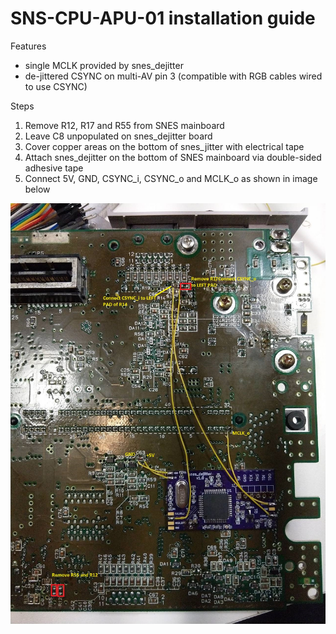 SNS-CPU-APU-01 installation guide
==============

Features

* single MCLK provided by snes_dejitter
* de-jittered CSYNC on multi-AV pin 3 (compatible with RGB cables wired to use CSYNC)

Steps

1. Remove R12, R17 and R55 from SNES mainboard
2. Leave C8 unpopulated on snes_dejitter board
3. Cover copper areas on the bottom of snes_jitter with electrical tape
4. Attach snes_dejitter on the bottom of SNES mainboard via double-sided adhesive tape
5. Connect 5V, GND, CSYNC_i, CSYNC_o and MCLK_o as shown in image below

![](sns-cpu-apu-01.jpg)

